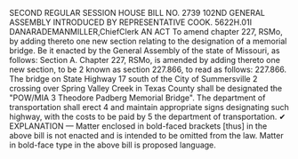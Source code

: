 SECOND REGULAR SESSION
HOUSE BILL NO. 2739
102ND GENERAL ASSEMBLY
INTRODUCED BY REPRESENTATIVE COOK.
5622H.01I DANARADEMANMILLER,ChiefClerk
AN ACT
To amend chapter 227, RSMo, by adding thereto one new section relating to the designation
of a memorial bridge.
Be it enacted by the General Assembly of the state of Missouri, as follows:
Section A. Chapter 227, RSMo, is amended by adding thereto one new section, to be
2 known as section 227.866, to read as follows:
227.866. The bridge on State Highway 17 south of the City of Summersville
2 crossing over Spring Valley Creek in Texas County shall be designated the "POW/MIA
3 Theodore Padberg Memorial Bridge". The department of transportation shall erect
4 and maintain appropriate signs designating such highway, with the costs to be paid by
5 the department of transportation.
✔
EXPLANATION — Matter enclosed in bold-faced brackets [thus] in the above bill is not enacted and is
intended to be omitted from the law. Matter in bold-face type in the above bill is proposed language.